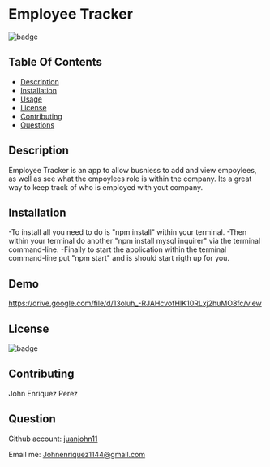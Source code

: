 # Employee Tracker

![badge](https://img.shields.io/badge/license-MIT-brightgreen)

## Table Of Contents

- [Description](#Discription)
- [Installation](#Installation)
- [Usage](#Usage)
- [License](#License)
- [Contributing](#Contributing)
- [Questions](#Question)

## Description

Employee Tracker is an app to allow busniess to add and view empoylees, as well as see what the empoylees role is within the company. Its a great way to keep track of who is employed with yout company.

## Installation

-To install all you need to do is "npm install" within your terminal.
-Then within your terminal do another "npm install mysql inquirer" via the terminal command-line.
-Finally to start the application within the terminal command-line put "npm start" and is should start rigth up for you.

## Demo

https://drive.google.com/file/d/13oluh_-RJAHcvofHIK10RLxj2huMO8fc/view

## License

![badge](https://img.shields.io/badge/license-MIT-brightgreen)

## Contributing

John Enriquez Perez

## Question

Github account: [juanjohn11](https://github.com/juanjohn11)

Email me: Johnenriquez1144@gmail.com

